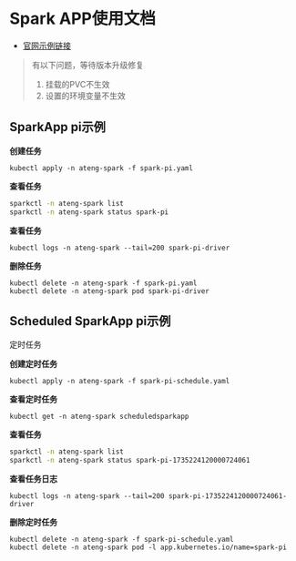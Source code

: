 # Spark APP使用文档

- [官网示例链接](https://github.com/kubeflow/spark-operator/tree/master/examples)



> 有以下问题，等待版本升级修复
>
> 1. 挂载的PVC不生效
> 2. 设置的环境变量不生效



## SparkApp pi示例

**创建任务**

```
kubectl apply -n ateng-spark -f spark-pi.yaml
```

**查看任务**

```sh
sparkctl -n ateng-spark list
sparkctl -n ateng-spark status spark-pi
```

**查看任务**

```
kubectl logs -n ateng-spark --tail=200 spark-pi-driver
```

**删除任务**

```
kubectl delete -n ateng-spark -f spark-pi.yaml
kubectl delete -n ateng-spark pod spark-pi-driver
```



## Scheduled SparkApp pi示例

定时任务

**创建定时任务**

```
kubectl apply -n ateng-spark -f spark-pi-schedule.yaml
```

**查看定时任务**

```
kubectl get -n ateng-spark scheduledsparkapp
```

**查看任务**

```sh
sparkctl -n ateng-spark list
sparkctl -n ateng-spark status spark-pi-1735224120000724061
```

**查看任务日志**

```
kubectl logs -n ateng-spark --tail=200 spark-pi-1735224120000724061-driver
```

**删除定时任务**

```
kubectl delete -n ateng-spark -f spark-pi-schedule.yaml
kubectl delete -n ateng-spark pod -l app.kubernetes.io/name=spark-pi
```



